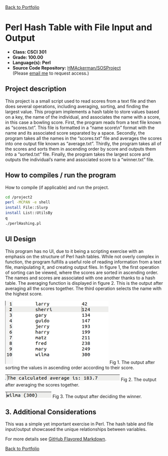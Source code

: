 [Back to Portfolio](../)

Perl Hash Table with File Input and Output
===============

-   **Class: CSCI 301** 
-   **Grade: 100.00**
-   **Language(s): Perl**
-   **Source Code Repository:** [HMAckerman/SOSProject](https://github.com/HMAckerman/SOSProject)  
    (Please [email me](mailto:HMAckerman@csustudent.net?subject=GitHub%20Access) to request access.)

## Project description

This project is a small script used to read scores from a text file and then does several operations, including averaging, sorting, and finding the largest value. This program implements a hash table to store values based on a key, the name of the individual, and associates the name with a score, in this case a bowling score. First, the program reads from a text file known as “scores.txt”. This file is formatted in a “name score\n” format with the name and its associated score separated by a space. Secondly, the program takes all the names in the “scores.txt” file and averages the scores into one output file known as “average.txt”. Thirdly, the program takes all of the scores and sorts them in ascending order by score and outputs them into a “sorted.txt” file. Finally, the program takes the largest score and outputs the individual’s name and associated score to a “winner.txt” file.

## How to compiles / run the program

How to compile (if applicable) and run the project.

```bash
cd /project2
perl -MCPAN -e shell
install File::Slurp
install List::UtilsBy
q
./perlHashing.pl
```

## UI Design

This program has no UI, due to it being a scripting exercise with an emphasis on the structure of Perl hash tables. While not overly complex in function,
the program fulfills a useful role of reading information from a text file, manipulating it, and creating output files. In figure 1, the first operation of sorting can be viewed, where the scores are sorted in ascending order. The names and scores are associated with one another thanks to a hash table. The averaging function is displayed in figure 2. This is the output after averaging all the scores together. The third operation selects the name with the highest score. 

![screenshot](images/sorted.jpg)
Fig 1. The output after sorting the values in ascending order according to their score. 

![screenshot](images/averaged.jpg)
Fig 2. The output after averaging the scores together.

![screenshot](images/winner.jpg)
Fig 3. The output after deciding the winner. 

## 3. Additional Considerations

This was a simple yet important exercise in Perl. The hash table and file input/output showcased the unique relationships between variables. 

For more details see [GitHub Flavored Markdown](https://guides.github.com/features/mastering-markdown/).

[Back to Portfolio](../)
